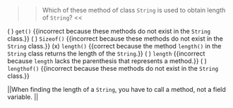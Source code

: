 >>Which of these method of class <code>String</code> is used to obtain length of <code>String</code>? <<

( ) <code>get()</code> {{incorrect because these methods do not exist in the <code>String</code> class.}}
( ) <code>Sizeof()</code> {{incorrect because these methods do not exist in the <code>String</code> class.}}
(x) <code>length()</code> {{correct because the method <code>length()</code> in the <code>String</code> class returns the length of the <code>String</code>.}}
( ) <code>length</code> {{incorrect because <code>length</code> lacks the parenthesis that represents a method.}}
( ) <code>lengthof()</code> {{incorrect because these methods do not exist in the <code>String</code> class.}}

||When finding the length of a <code>String</code>, you have to call a method, not a field variable. ||
